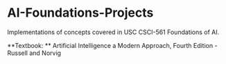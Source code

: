# AI-Foundations-Projects
Implementations of concepts covered in USC CSCI-561 Foundations of AI. 

**Textbook: ** Artificial Intelligence a Modern Approach, Fourth Edition - Russell and Norvig
